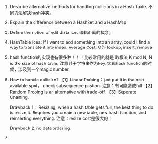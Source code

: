 1. Describe alternative methods for handling collisions in a Hash Table. 不同方法解决hash冲突。

2. Explain the difference between a HashSet and a HashMap

3. Define the notion of edit distance. 编辑距离的概念。

4. HashTable Idea: If I want to add something into an array, could I find a way to translate it into index.
	Average Cost: O(1) lookup, insert, remove

5. hash function的实现也有很多种！！！比较常用的就是 取模法 K mod N, N is the size of hash table.
注意对于字符串作为key, 实现hash function的时候，涉及到一个magic number.

6. How to handle collision?
【1】Linear Probing：just put it in the next available spot， check subsequence postion. 注意：有可能造成full
【2】Random Probing is an alternative with trade-off.
【3】Seperate Chaining.

	Drawback 1： Resizing, when a hash table gets full, the best thing to do is resize it. Requires you create a new
table, new hash function, and reinserting everything. 注意：resize cost是很大的！
	
	Drawback 2: no data ordering.

7. 



